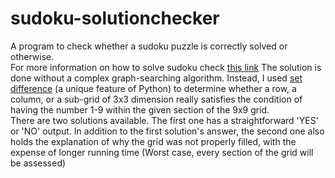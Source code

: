 sudoku-solutionchecker
======================
A program to check whether a sudoku puzzle is correctly solved or otherwise.<br>
For more information on how to solve sudoku check <a href="http://en.wikipedia.org/wiki/Sudoku">this link</a>
The solution is done without a complex graph-searching algorithm. Instead, I used <a href = "http://en.wikibooks.org/wiki/Python_Programming/Sets#Set_Difference">set difference</a> (a unique feature of Python) to determine whether a row, a column, or a sub-grid of 3x3 dimension really satisfies the condition of having the number 1-9 within the given section of the 9x9 grid.
<br>There are two solutions available. The first one has a straightforward 'YES' or 'NO' output. In addition to the first solution's answer, the second one also holds the explanation of why the grid was not properly filled, with the expense of longer running time (Worst case, every section of the grid will be assessed)
